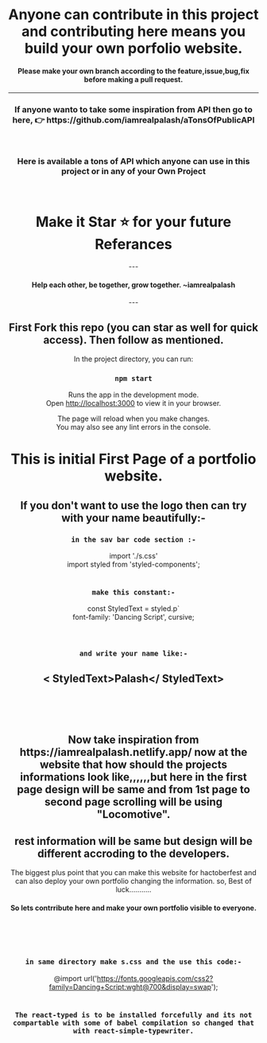 <center>
<h1>Anyone can contribute in this project and contributing here means you build your own porfolio website.</h1>

<h4>Please make your own branch according to the feature,issue,bug,fix before making a pull request.</h4>

---
<h3>If anyone wanto to take some inspiration from API then go to here, 👉 https://github.com/iamrealpalash/aTonsOfPublicAPI </h3>
<br> <h3> Here is available a tons of API which anyone can use in this project or in any of your Own Project </h3><br>
<h1>Make it Star ⭐ for your future Referances</h1>
---

<h4>Help each other, be together, grow together. ~iamrealpalash </h4>
---
<h2>
  First Fork this repo (you can star as well for quick access).
  Then follow as mentioned.
</h2>

In the project directory, you can run:

### `npm start`

Runs the app in the development mode.\
Open [http://localhost:3000](http://localhost:3000) to view it in your browser.

The page will reload when you make changes.\
You may also see any lint errors in the console.<br>

<h1>This is initial First Page of a portfolio website.</h1>


<h2>If you don't want to use the logo then can try with your name beautifully:-</h2>

### `in the sav bar code section :-` <br>
import './s.css'<br>
import styled from 'styled-components';<br><br>

### `make this constant:-` <br>
const StyledText = styled.p`<br>
    font-family: 'Dancing Script', cursive;<br>
<br><br>

### `and write your name like:-`
< StyledText>Palash</ StyledText>
---
<br><br><br>
<h2>Now take inspiration from https://iamrealpalash.netlify.app/
now at the website that how should the projects informations look like,,,,,,but here in the first page design will be same and from 1st page to second page scrolling will be using "Locomotive".

rest information will be same but design will be different accroding to the developers.
---
The biggest plus point that you can make this website for hactoberfest and can also deploy your own portfolio changing the information.
so, Best of luck...........</h1>
<h4> So lets contrribute here and make your own portfolio visible to everyone.</h4>
<br><br><br>

### `in same directory make s.css and the use this code:-` <br>
@import url('https://fonts.googleapis.com/css2?family=Dancing+Script:wght@700&display=swap');
<br><br>

### `The react-typed is to be installed forcefully and its not compartable with some of babel compilation so changed that with react-simple-typewriter.`





  
</center>
